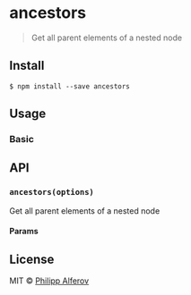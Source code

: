 # ancestors

> Get all parent elements of a nested node

## Install

```
$ npm install --save ancestors
```

## Usage

### Basic

## API

### `ancestors(options)`
Get all parent elements of a nested node

#### Params

## License
MIT © [Philipp Alferov](https://github.com/alferov)
